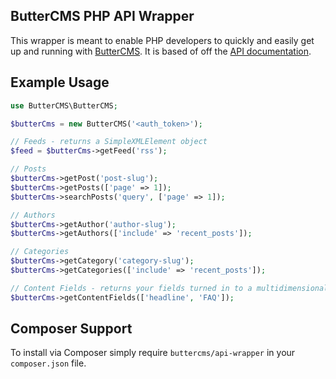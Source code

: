 ## ButterCMS PHP API Wrapper
This wrapper is meant to enable PHP developers to quickly and easily get up and running with [ButterCMS](https://buttercms.com/). It is based of off the [API documentation](https://buttercms.com/docs/api/).

## Example Usage
```php
use ButterCMS\ButterCMS;

$butterCms = new ButterCMS('<auth_token>');

// Feeds - returns a SimpleXMLElement object
$feed = $butterCms->getFeed('rss');

// Posts
$butterCms->getPost('post-slug');
$butterCms->getPosts(['page' => 1]);
$butterCms->searchPosts('query', ['page' => 1]);

// Authors
$butterCms->getAuthor('author-slug');
$butterCms->getAuthors(['include' => 'recent_posts']);

// Categories
$butterCms->getCategory('category-slug');
$butterCms->getCategories(['include' => 'recent_posts']);

// Content Fields - returns your fields turned in to a multidimensional array
$butterCms->getContentFields(['headline', 'FAQ']);
```

## Composer Support
To install via Composer simply require `buttercms/api-wrapper` in your `composer.json` file.
